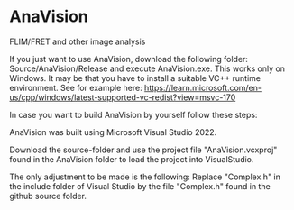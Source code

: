 # AnaVision
FLIM/FRET and other image analysis

If you just want to use AnaVision, download the following folder: Source/AnaVision/Release and execute AnaVision.exe. This works only on Windows. It may be that you have to install a suitable VC++ runtime environment. See for example here: https://learn.microsoft.com/en-us/cpp/windows/latest-supported-vc-redist?view=msvc-170

In case you want to build AnaVision by yourself follow these steps:

AnaVision was built using Microsoft Visual Studio 2022.

Download the source-folder and use the project file "AnaVision.vcxproj" found in the AnaVision folder to load the project into VisualStudio.

The only adjustment to be made is the following: Replace "Complex.h" in the include folder of Visual Studio by the file "Complex.h" found in the github source folder.


